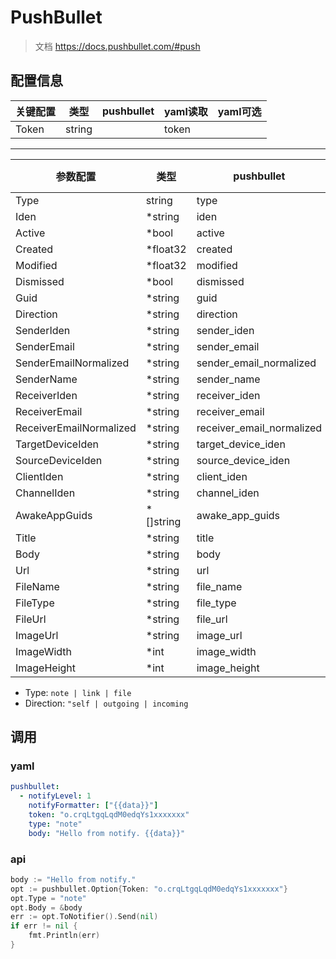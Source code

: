 # PushBullet

> 文档 https://docs.pushbullet.com/#push

## 配置信息

| 关键配置  | 类型     | pushbullet | yaml读取 | yaml可选 |
|-------|--------|------------|--------|--------|
| Token | string |            | token  |        |

---

| 参数配置                    | 类型        | pushbullet                | yaml读取                  | yaml可选 |
|-------------------------|-----------|---------------------------|-------------------------|--------|
| Type                    | string    | type                      | type                    |        |
| Iden                    | *string   | iden                      | iden                    | ✔      |
| Active                  | *bool     | active                    | active                  | ✔      |
| Created                 | *float32  | created                   | created                 | ✔      |
| Modified                | *float32  | modified                  | modified                | ✔      |
| Dismissed               | *bool     | dismissed                 | dismissed               | ✔      |
| Guid                    | *string   | guid                      | guid                    | ✔      |
| Direction               | *string   | direction                 | direction               | ✔      |
| SenderIden              | *string   | sender_iden               | senderIden              | ✔      |
| SenderEmail             | *string   | sender_email              | senderEmail             | ✔      |
| SenderEmailNormalized   | *string   | sender_email_normalized   | senderEmailNormalized   | ✔      |
| SenderName              | *string   | sender_name               | senderName              | ✔      |
| ReceiverIden            | *string   | receiver_iden             | receiverIden            | ✔      |
| ReceiverEmail           | *string   | receiver_email            | receiverEmail           | ✔      |
| ReceiverEmailNormalized | *string   | receiver_email_normalized | receiverEmailNormalized | ✔      |
| TargetDeviceIden        | *string   | target_device_iden        | targetDeviceIden        | ✔      |
| SourceDeviceIden        | *string   | source_device_iden        | sourceDeviceIden        | ✔      |
| ClientIden              | *string   | client_iden               | clientIden              | ✔      |
| ChannelIden             | *string   | channel_iden              | channelIden             | ✔      |
| AwakeAppGuids           | *[]string | awake_app_guids           | awakeAppGuids           | ✔      |
| Title                   | *string   | title                     | title                   | ✔      |
| Body                    | *string   | body                      | body                    | ✔      |
| Url                     | *string   | url                       | url                     | ✔      |
| FileName                | *string   | file_name                 | fileName                | ✔      |
| FileType                | *string   | file_type                 | fileType                | ✔      |
| FileUrl                 | *string   | file_url                  | fileUrl                 | ✔      |
| ImageUrl                | *string   | image_url                 | imageUrl                | ✔      |
| ImageWidth              | *int      | image_width               | imageWidth              | ✔      |
| ImageHeight             | *int      | image_height              | imageHeight             | ✔      |

- Type: `note | link | file`
- Direction: `"self | outgoing | incoming`

## 调用
### yaml

```yaml
pushbullet:
  - notifyLevel: 1
    notifyFormatter: ["{{data}}"]
    token: "o.crqLtgqLqdM0edqYs1xxxxxxx"
    type: "note"
    body: "Hello from notify. {{data}}"
```

### api

```go
body := "Hello from notify."
opt := pushbullet.Option{Token: "o.crqLtgqLqdM0edqYs1xxxxxxx"}
opt.Type = "note"
opt.Body = &body
err := opt.ToNotifier().Send(nil)
if err != nil {
    fmt.Println(err)
}
```